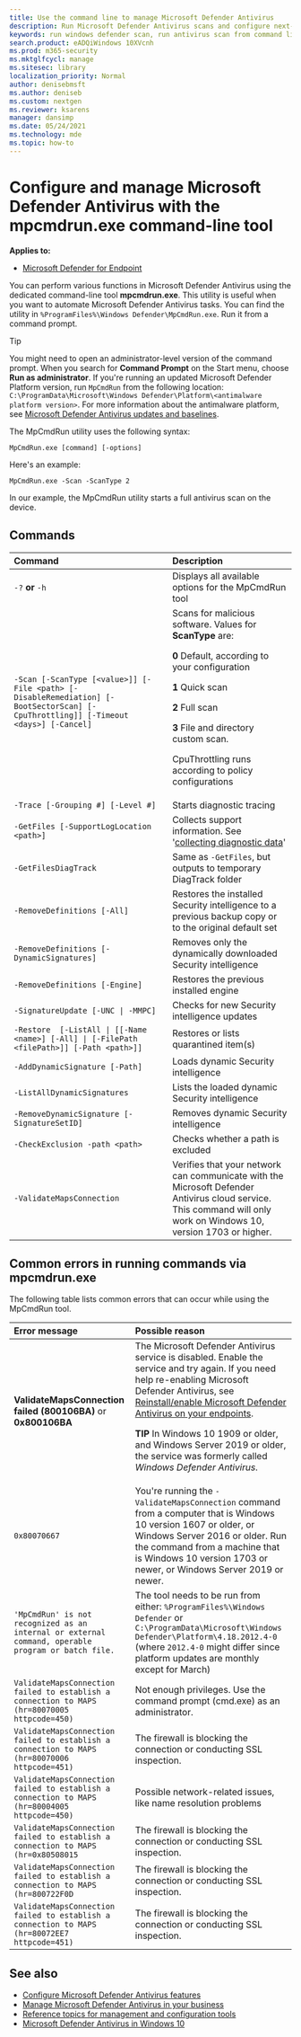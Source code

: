 ```yaml
---
title: Use the command line to manage Microsoft Defender Antivirus
description: Run Microsoft Defender Antivirus scans and configure next-generation protection with a dedicated command-line utility.
keywords: run windows defender scan, run antivirus scan from command line, run windows defender scan from command line, mpcmdrun, defender
search.product: eADQiWindows 10XVcnh
ms.prod: m365-security
ms.mktglfcycl: manage
ms.sitesec: library
localization_priority: Normal
author: denisebmsft
ms.author: deniseb
ms.custom: nextgen
ms.reviewer: ksarens
manager: dansimp
ms.date: 05/24/2021
ms.technology: mde
ms.topic: how-to
---
```


# Configure and manage Microsoft Defender Antivirus with the mpcmdrun.exe command-line tool

**Applies to:**

- [Microsoft Defender for Endpoint](/microsoft-365/security/defender-endpoint/)

You can perform various functions in Microsoft Defender Antivirus using the dedicated command-line tool **mpcmdrun.exe**. This utility is useful when you want to automate Microsoft Defender Antivirus tasks. You can find the utility in `%ProgramFiles%\Windows Defender\MpCmdRun.exe`. Run it from a command prompt.

> [!TIP]
> You might need to open an administrator-level version of the command prompt. When you search for **Command Prompt** on the Start menu, choose **Run as administrator**. If you're running an updated Microsoft Defender Platform version, run `MpCmdRun` from the following location: `C:\ProgramData\Microsoft\Windows Defender\Platform\<antimalware platform version>`. For more information about the antimalware platform, see [Microsoft Defender Antivirus updates and baselines](manage-updates-baselines-microsoft-defender-antivirus.md).

The MpCmdRun utility uses the following syntax:

```console
MpCmdRun.exe [command] [-options]
```

Here's an example:

```console
MpCmdRun.exe -Scan -ScanType 2
``` 

In our example, the MpCmdRun utility starts a full antivirus scan on the device.

## Commands

| Command  | Description   |
|:----|:----|
| `-?` **or** `-h`   | Displays all available options for the MpCmdRun tool |
| `-Scan [-ScanType [<value>]] [-File <path> [-DisableRemediation] [-BootSectorScan] [-CpuThrottling]] [-Timeout <days>] [-Cancel]` | Scans for malicious software. Values for **ScanType** are:<p>**0** Default, according to your configuration<p>**1** Quick scan<p>**2** Full scan<p>**3** File and directory custom scan.<p>CpuThrottling runs according to policy configurations |
| `-Trace [-Grouping #] [-Level #]` | Starts diagnostic tracing |
| `-GetFiles [-SupportLogLocation <path>]` | Collects support information. See '[collecting diagnostic data](collect-diagnostic-data.md)'  |
| `-GetFilesDiagTrack`  | Same as `-GetFiles`, but outputs to temporary DiagTrack folder |
| `-RemoveDefinitions [-All]` | Restores the installed Security intelligence to a previous backup copy or to the original default set |
| `-RemoveDefinitions [-DynamicSignatures]` | Removes only the dynamically downloaded Security intelligence |
| `-RemoveDefinitions [-Engine]` | Restores the previous installed engine |
| `-SignatureUpdate [-UNC \| -MMPC]` | Checks for new Security intelligence updates |
| `-Restore  [-ListAll \| [[-Name <name>] [-All] \| [-FilePath <filePath>]] [-Path <path>]]` | Restores or lists quarantined item(s) |
| `-AddDynamicSignature [-Path]` | Loads dynamic Security intelligence |
| `-ListAllDynamicSignatures` | Lists the loaded dynamic Security intelligence |
| `-RemoveDynamicSignature [-SignatureSetID]` | Removes dynamic Security intelligence |
| `-CheckExclusion -path <path>` | Checks whether a path is excluded |
| `-ValidateMapsConnection` | Verifies that your network can communicate with the Microsoft Defender Antivirus cloud service. This command will only work on Windows 10, version 1703 or higher.|

## Common errors in running commands via mpcmdrun.exe 

The following table lists common errors that can occur while using the MpCmdRun tool.

|Error message | Possible reason |
|:----|:----|
| **ValidateMapsConnection failed (800106BA)** or **0x800106BA** | The Microsoft Defender Antivirus service is disabled. Enable the service and try again. If you need help re-enabling Microsoft Defender Antivirus, see [Reinstall/enable Microsoft Defender Antivirus on your endpoints](switch-to-microsoft-defender-setup.md#reinstallenable-microsoft-defender-antivirus-on-your-endpoints).<p> 	**TIP**  In Windows 10 1909 or older, and Windows Server 2019 or older, the service was formerly called *Windows Defender Antivirus*. |
| `0x80070667` | You're running the `-ValidateMapsConnection` command from a computer that is Windows 10 version 1607 or older, or Windows Server 2016 or older. Run the command from a machine that is Windows 10 version 1703 or newer, or Windows Server 2019 or newer.|
| `'MpCmdRun' is not recognized as an internal or external command, operable program or batch file.` | The tool needs to be run from either: `%ProgramFiles%\Windows Defender` or `C:\ProgramData\Microsoft\Windows Defender\Platform\4.18.2012.4-0` (where `2012.4-0` might differ since platform updates are monthly except for March)|
| `ValidateMapsConnection failed to establish a connection to MAPS (hr=80070005 httpcode=450)` | Not enough privileges. Use the command prompt (cmd.exe) as an administrator.|
| `ValidateMapsConnection failed to establish a connection to MAPS (hr=80070006 httpcode=451)` | The firewall is blocking the connection or conducting SSL inspection. |
| `ValidateMapsConnection failed to establish a connection to MAPS (hr=80004005 httpcode=450)` | Possible network-related issues, like name resolution problems|
| `ValidateMapsConnection failed to establish a connection to MAPS (hr=0x80508015` | The firewall is blocking the connection or conducting SSL inspection. |
| `ValidateMapsConnection failed to establish a connection to MAPS (hr=800722F0D` | The firewall is blocking the connection or conducting SSL inspection. |
| `ValidateMapsConnection failed to establish a connection to MAPS (hr=80072EE7 httpcode=451)` | The firewall is blocking the connection or conducting SSL inspection. |

## See also

- [Configure Microsoft Defender Antivirus features](configure-microsoft-defender-antivirus-features.md)
- [Manage Microsoft Defender Antivirus in your business](configuration-management-reference-microsoft-defender-antivirus.md)
- [Reference topics for management and configuration tools](configuration-management-reference-microsoft-defender-antivirus.md)
- [Microsoft Defender Antivirus in Windows 10](microsoft-defender-antivirus-in-windows-10.md)